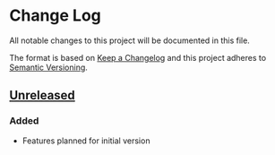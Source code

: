# Change Log
All notable changes to this project will be documented in this file.

The format is based on [Keep a Changelog](http://keepachangelog.com/)
and this project adheres to [Semantic Versioning](http://semver.org/).

## [Unreleased]
### Added
- Features planned for initial version

[Unreleased]: https://github.com/unnamedd/swift-evolution/compare/master...development

